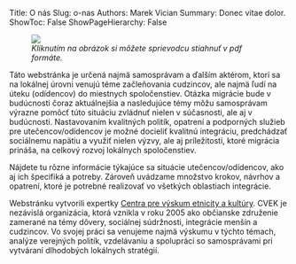 Title: O nás
Slug: o-nas
Authors: Marek Vician
Summary: Donec vitae dolor.
ShowToc: False
ShowPageHierarchy: False

<div class="row gx-5 mb-3">
<div class="col-lg-4 order-lg-2">
    <figure>
        <a href="/static/publications/sprievodca_integraciou.pdf">
            <img class="w-100 pt-2 pb-2 pt-lg-1 pb-lg-1" src="/static/images/sprievodca-logo.png" />
        </a>
        <figcaption class="fs-6 mt-2 ps-2 pe-2"><em>Kliknutím na obrázok si môžete sprievodcu stiahnuť v pdf formáte.</em></figcaption>
    </figure>
</div>

<div class="col-lg-8 order-lg-1">
<p>
    Táto webstránka je určená najmä samosprávam a ďalším aktérom, ktorí sa na lokálnej úrovni venujú téme začleňovania cudzincov, ale najmä ľudí na úteku (odídencov) do miestnych spoločenstiev. Otázka migrácie bude v budúcnosti čoraz aktuálnejšia a nasledujúce témy môžu samosprávam výrazne pomôcť túto situáciu zvládnuť nielen v súčasnosti, ale aj v budúcnosti. Nastavovaním kvalitných politík, opatrení a podporných služieb pre utečencov/odídencov je možné docieliť kvalitnú integráciu, predchádzať sociálnemu napätiu a využiť nielen výzvy, ale aj príležitosti, ktoré migrácia prináša, na celkový rozvoj lokálnych spoločenstiev.
</p>

<p>
    Nájdete tu rôzne informácie týkajúce sa situácie utečencov/odídencov, ako aj ich špecifiká a potreby. Zároveň uvádzame množstvo krokov, návrhov a opatrení, ktoré je potrebné realizovať vo všetkých oblastiach integrácie.
</p>

<p>
    Webstránku vytvorili expertky <a href="https://www.cvek.sk">Centra pre výskum etnicity a kultúry</a>. CVEK je nezávislá organizácia, ktorá vznikla v roku 2005 ako občianske združenie zamerané na témy dôvery, sociálnej súdržnosti, integrácie menšín a cudzincov. Vo svojej práci sa venujeme najmä výskumu v týchto témach, analýze verejných politík, vzdelávaniu a spolupráci so samosprávami pri vytváraní dlhodobých lokálnych stratégií.
</p>
</div>
</div>




